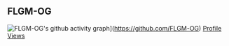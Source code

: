 ## FLGM-OG

![FLGM-OG's github activity graph](https://github-readme-activity-graph.vercel.app/graph?username=FLGM-OG&theme=react-dark&hide_border=true)](https://github.com/FLGM-OG)
[Profile Views](https://komarev.com/ghpvc/?username=FLGM-OG&color=blueviolet&style=flat-square)

